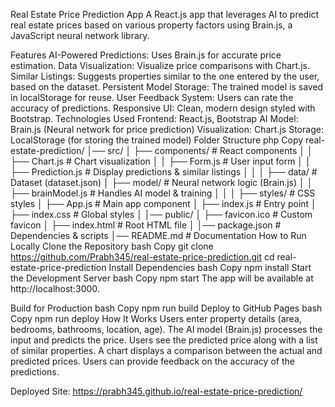 Real Estate Price Prediction App
A React.js app that leverages AI to predict real estate prices based on various property factors using Brain.js, a JavaScript neural network library.

Features
AI-Powered Predictions: Uses Brain.js for accurate price estimation.
Data Visualization: Visualize price comparisons with Chart.js.
Similar Listings: Suggests properties similar to the one entered by the user, based on the dataset.
Persistent Model Storage: The trained model is saved in localStorage for reuse.
User Feedback System: Users can rate the accuracy of predictions.
Responsive UI: Clean, modern design styled with Bootstrap.
Technologies Used
Frontend: React.js, Bootstrap
AI Model: Brain.js (Neural network for price prediction)
Visualization: Chart.js
Storage: LocalStorage (for storing the trained model)
Folder Structure
php
Copy
real-estate-prediction/
│── src/
│   ├── components/       # React components
│   │   ├── Chart.js      # Chart visualization
│   │   ├── Form.js       # User input form
│   │   ├── Prediction.js # Display predictions & similar listings
│   │
│   ├── data/             # Dataset (dataset.json)
│   ├── model/            # Neural network logic (Brain.js)
│   │   ├── brainModel.js # Handles AI model & training
│   │
│   ├── styles/           # CSS styles
│   ├── App.js            # Main app component
│   ├── index.js          # Entry point
│   ├── index.css         # Global styles
│
│── public/
│   ├── favicon.ico       # Custom favicon
│   ├── index.html        # Root HTML file
│
│── package.json          # Dependencies & scripts
│── README.md             # Documentation
How to Run Locally
Clone the Repository
bash
Copy
git clone https://github.com/Prabh345/real-estate-price-prediction.git
cd real-estate-price-prediction
Install Dependencies
bash
Copy
npm install
Start the Development Server
bash
Copy
npm start
The app will be available at http://localhost:3000.

Build for Production
bash
Copy
npm run build
Deploy to GitHub Pages
bash
Copy
npm run deploy
How It Works
Users enter property details (area, bedrooms, bathrooms, location, age).
The AI model (Brain.js) processes the input and predicts the price.
Users see the predicted price along with a list of similar properties.
A chart displays a comparison between the actual and predicted prices.
Users can provide feedback on the accuracy of the predictions.

Deployed Site:
https://prabh345.github.io/real-estate-price-prediction/
